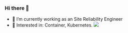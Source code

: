### Hi there 👋


- 🔭 I’m currently working as an Site Reliability Engineer
- 🌱 Interested in: Container, Kubernetes.
![](https://raw.githubusercontent.com/xxxibgdrgnmm/github-stats/master/generated/overview.svg#gh-light-mode-only)



